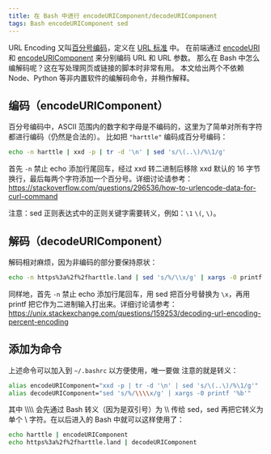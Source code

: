 ```yaml
---
title: 在 Bash 中进行 encodeURIComponent/decodeURIComponent
tags: Bash encodeURIComponent sed
---
```


URL Encoding 又叫[百分号编码](/2017/05/23/percentage-encoding.html)，定义在 [URL 标准][rfc3986] 中。
在前端通过 [encodeURI][encodeURI] 和 [encodeURIComponent][encodeURIComponent] 来分别编码 URL 和 URL 参数。
那么在 Bash 中怎么编解码呢？这在写处理网页或链接的脚本时非常有用。
本文给出两个不依赖 Node、Python 等非内置软件的编解码命令，并稍作解释。

<!--more-->

## 编码（encodeURIComponent）

百分号编码中，ASCII 范围内的数字和字母是不编码的，这里为了简单对所有字符都进行编码（仍然是合法的）。
比如把 `"harttle"` 编码成百分号编码：

```bash
echo -n harttle | xxd -p | tr -d '\n' | sed 's/\(..\)/%\1/g'
```

首先 `-n` 禁止 echo 添加行尾回车，经过 xxd 转二进制后移除 xxd 默认的 16 字节换行，最后每两个字符添加一个百分号。详细讨论请参考：<https://stackoverflow.com/questions/296536/how-to-urlencode-data-for-curl-command>

注意：sed 正则表达式中的正则关键字需要转义，例如：`\1` `\(`, `\)`。

## 解码（decodeURIComponent）

解码相对麻烦，因为非编码的部分要保持原状：

```bash
echo -n https%3a%2f%2fharttle.land | sed 's/%/\\x/g' | xargs -0 printf '%b'
```

同样地，首先 `-n` 禁止 echo 添加行尾回车，用 sed 把百分号替换为 `\x`，再用 printf 把它作为二进制输入打出来。详细讨论请参考：<https://unix.stackexchange.com/questions/159253/decoding-url-encoding-percent-encoding>

## 添加为命令

上述命令可以加入到 `~/.bashrc` 以方便使用，唯一要做 注意的就是转义：

```bash
alias encodeURIComponent="xxd -p | tr -d '\n' | sed 's/\(..\)/%\1/g'"
alias decodeURIComponent="sed 's/%/\\\\x/g' | xargs -0 printf '%b'"
```

其中 &#92;&#92;&#92;&#92; 会先通过 Bash 转义（因为是双引号）为 &#92;&#92; 传给 sed，sed 再把它转义为单个 &#92; 字符。在以后进入的 Bash 中就可以这样使用了：

```bash
echo harttle | encodeURIComponent
echo https%3a%2f%2fharttle.land | decodeURIComponent
```

[rfc3986]: https://tools.ietf.org/html/rfc3986
[encodeURI]: https://developer.mozilla.org/en-US/docs/Web/JavaScript/Reference/Global_Objects/encodeURIComponent
[encodeURIComponent]: https://developer.mozilla.org/en-US/docs/Web/JavaScript/Reference/Global_Objects/encodeURI
